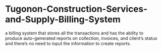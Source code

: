 # Tugonon-Construction-Services-and-Supply-Billing-System
a billing system that stores all the transactions and has the ability to produce auto-generated reports on collection, invoices, and client’s status and there’s no need to input the information to create reports. 
